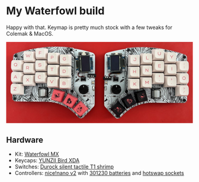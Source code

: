 # My Waterfowl build

Happy with that.
Keymap is pretty much stock with a few tweaks for Colemak & MacOS.


![finished build](pics/finished.jpg?raw=true)

## Hardware

* Kit: [Waterfowl MX](https://keygem.com/products/group-buy-waterfowl-36-key-split-keyboard-kit)
* Keycaps: [YUNZII Bird XDA](https://mechkeys.com/products/yunzii-shimmer-eva08-bee-lemon-bird-xda-profile-keycap-set?variant=43348267073759)
* Switches: [Durock silent tactile T1 shrimp](https://keygem.com/products/durock-shrimp-silent-tactile-t1-10pcs)
* Controllers: [nice!nano v2](https://kriscables.com/product/nicenano/) with [301230 batteries](https://kriscables.com/product/li-po-battery-3-7v-110mah/) and [hotswap sockets](https://kriscables.com/product/mill-max-low-profile-sockets/)